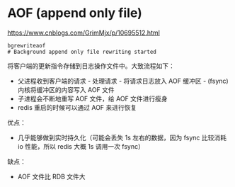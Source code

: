 # AOF (append only file)

https://www.cnblogs.com/GrimMjx/p/10695512.html

```
bgrewriteaof
# Background append only file rewriting started
```

将客户端的更新指令存储到日志操作文件中。大致流程如下：
- 父进程收到客户端的请求 - 处理请求 - 将请求日志放入 AOF 缓冲区 - (fsync) 内核将缓冲区的内容写入 AOF 文件
- 子进程会不断地重写 AOF 文件，给 AOF 文件进行瘦身
- redis 重启的时候可以通过 AOF 来进行恢复

优点：
- 几乎能够做到实时持久化（可能会丢失 1s 左右的数据，因为 fsync 比较消耗 io 性能，所以 redis 大概 1s 调用一次 fsync）

缺点：
- AOF 文件比 RDB 文件大

